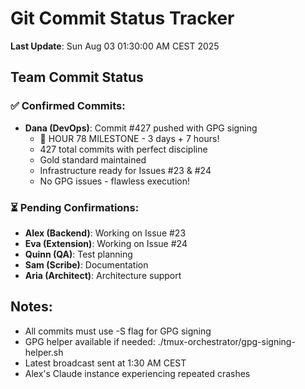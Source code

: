 # Git Commit Status Tracker

**Last Update**: Sun Aug 03 01:30:00 AM CEST 2025

## Team Commit Status

### ✅ Confirmed Commits:
- **Dana (DevOps)**: Commit #427 pushed with GPG signing
  - 🏅 HOUR 78 MILESTONE - 3 days + 7 hours!
  - 427 total commits with perfect discipline
  - Gold standard maintained
  - Infrastructure ready for Issues #23 & #24
  - No GPG issues - flawless execution!

### ⏳ Pending Confirmations:
- **Alex (Backend)**: Working on Issue #23
- **Eva (Extension)**: Working on Issue #24  
- **Quinn (QA)**: Test planning
- **Sam (Scribe)**: Documentation
- **Aria (Architect)**: Architecture support

## Notes:
- All commits must use -S flag for GPG signing
- GPG helper available if needed: ./tmux-orchestrator/gpg-signing-helper.sh
- Latest broadcast sent at 1:30 AM CEST
- Alex's Claude instance experiencing repeated crashes